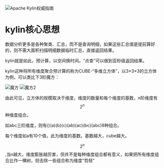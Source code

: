 ![Apache Kylin权威指南](https://img1.doubanio.com/view/subject/l/public/s29345337.jpg)

# kylin核心思想

数据分析更多是各种聚类、汇总，而不是查询明细，如果这些汇总值是提前算好的，则不需大面积扫描明细数据临时汇总，直接返回结果。

kylin就是如此，预计算，以空间换时间。“点查”可以做到亚秒级返回结果。

kylin这种将所有维度聚合预计算的称为CUBE-“多维立方体”，以3×3×3的立方体为例，可以类比下3阶魔方：

![魔方](https://timgsa.baidu.com/timg?image&quality=80&size=b9999_10000&sec=1579169738493&di=7ab57facc0b4200177ce012d2bb6f839&imgtype=0&src=http%3A%2F%2Fpic.51yuansu.com%2Fpic3%2Fcover%2F01%2F28%2F53%2F592363399bec4_610.jpg)
![魔方2](https://images2015.cnblogs.com/blog/997232/201610/997232-20161015213701062-312799747.jpg)

由此可见，立方体的规模取决于维度，维度的数量和每个维度的基数，n阶维度有$$2^n$$种维度组合。

如abc三阶维度，则有()(a)(b)(c)(ab)(ac)(bc)(abc)8种组合。

每个维度如a有10个值，此为维度的基数。基数越大，cube越大。

$$2^n$$,当n越大，维度膨胀越厉害，但并不是每种维度组合都有意义，如果把所有维度组合比作一棵树，则去除一些组合称为维度“剪枝”



